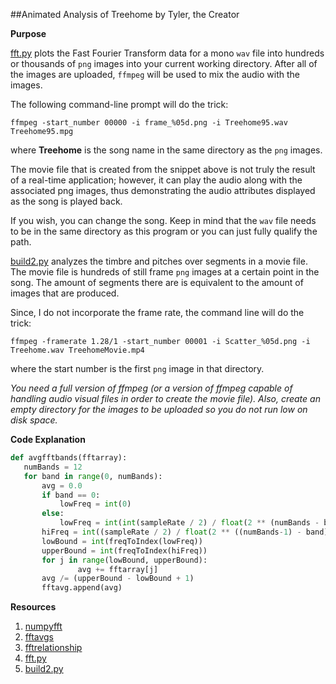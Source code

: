 ##Animated Analysis of Treehome by Tyler, the Creator

**Purpose**

[fft.py] plots the Fast Fourier Transform data for a mono ```wav``` file into hundreds
or thousands of ```png``` images into your current working directory. After all of the
images are uploaded, ```ffmpeg``` will be used to mix the audio with the images. 

The following command-line prompt will do the trick:
```
ffmpeg -start_number 00000 -i frame_%05d.png -i Treehome95.wav Treehome95.mpg
```
where **Treehome** is the song name in the same directory as the ```png``` images.

The movie file that is created from the snippet above is not truly the result of a 
real-time application; however, it can play the audio along with the associated png 
images, thus demonstrating the audio attributes displayed as the song is played back. 

If you wish, you can change the song. Keep in mind that the ```wav``` file needs to be
in the same directory as this program or you can just fully qualify the path.


[build2.py] analyzes the timbre and pitches over segments in a movie file. The movie file
is hundreds of still frame ```png``` images at a certain point in the song. The amount of
segments there are is equivalent to the amount of images that are produced. 

Since, I do not incorporate the frame rate, the command line will do the trick:
```
ffmpeg -framerate 1.28/1 -start_number 00001 -i Scatter_%05d.png -i Treehome.wav TreehomeMovie.mp4
```
where the start number is the first ```png``` image in that directory.


*You need a full version of ffmpeg (or a version of ffmpeg capable of handling audio 
visual files in order to create the movie file). Also, create an empty directory for
the images to be uploaded so you do not run low on disk space.*

**Code Explanation**


 ```python
def avgfftbands(fftarray):
    numBands = 12
    for band in range(0, numBands):
        avg = 0.0
        if band == 0:
            lowFreq = int(0)
        else:
            lowFreq = int(int(sampleRate / 2) / float(2 ** (numBands - band)))		  
        hiFreq = int((sampleRate / 2) / float(2 ** ((numBands-1) - band)))
        lowBound = int(freqToIndex(lowFreq))
        upperBound = int(freqToIndex(hiFreq))
        for j in range(lowBound, upperBound):
                avg += fftarray[j]			
        avg /= (upperBound - lowBound + 1)
        fftavg.append(avg)
 ```


**Resources**

1. [numpyfft]
2. [fftavgs]
3. [fftrelationship]
4. [fft.py]
5. [build2.py]


[numpyfft]: http://docs.scipy.org/doc/numpy/reference/generated/numpy.fft.fft.html
[fftavgs]: http://code.compartmental.net/2007/03/21/fft-averages/comment-page-1/
[fftrelationship]: http://www.vibrationworld.com/AppNotes%5CSampling.htm
[fft.py]: https://github.com/JoePaxton/ResearchModule3/blob/master/fft.py
[build2.py]: https://github.com/JoePaxton/ResearchModule3/blob/master/build2.py
